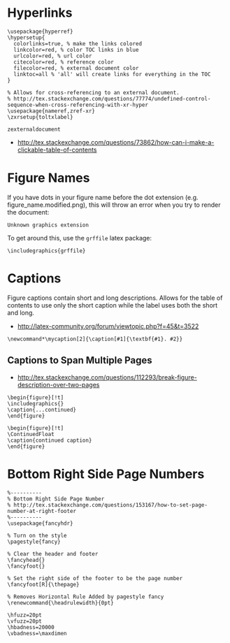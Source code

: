 # Hyperlinks 

~~~
\usepackage{hyperref}
\hypersetup{
  colorlinks=true, % make the links colored
  linkcolor=red, % color TOC links in blue
  urlcolor=red, % url color
  citecolor=red, % reference color
  filecolor=red, % external document color
  linktoc=all % 'all' will create links for everything in the TOC
}

% Allows for cross-referencing to an external document.
% http://tex.stackexchange.com/questions/77774/undefined-control-sequence-when-cross-referencing-with-xr-hyper
\usepackage{nameref,zref-xr}
\zxrsetup{toltxlabel}

zexternaldocument
~~~

* http://tex.stackexchange.com/questions/73862/how-can-i-make-a-clickable-table-of-contents

# Figure Names

If you have dots in your figure name before the dot extension (e.g. figure_name.modified.png), this will throw an error when you try to render the document:

~~~
Unknown graphics extension
~~~

To get around this, use the `grffile` latex package:

~~~
\includegraphics{grffile}
~~~

# Captions

Figure captions contain short and long descriptions. Allows for the table of contents to use only the short caption while the label uses both the short and long.

* http://latex-community.org/forum/viewtopic.php?f=45&t=3522

~~~
\newcommand*\mycaption[2]{\caption[#1]{\textbf{#1}. #2}}
~~~

## Captions to Span Multiple Pages

* http://tex.stackexchange.com/questions/112293/break-figure-description-over-two-pages

~~~
\begin{figure}[!t]
\includegraphics{}
\caption{...continued}
\end{figure}

\begin{figure}[!t]
\ContinuedFloat
\caption{continued caption}
\end{figure}
~~~

# Bottom Right Side Page Numbers

~~~
%----------
% Bottom Right Side Page Number
% http://tex.stackexchange.com/questions/153167/how-to-set-page-number-at-right-footer
%----------
\usepackage{fancyhdr}

% Turn on the style
\pagestyle{fancy}

% Clear the header and footer
\fancyhead{}
\fancyfoot{}

% Set the right side of the footer to be the page number
\fancyfoot[R]{\thepage}

% Removes Horizontal Rule Added by pagestyle fancy
\renewcommand{\headrulewidth}{0pt}

\hfuzz=20pt
\vfuzz=20pt
\hbadness=20000
\vbadness=\maxdimen
~~~
